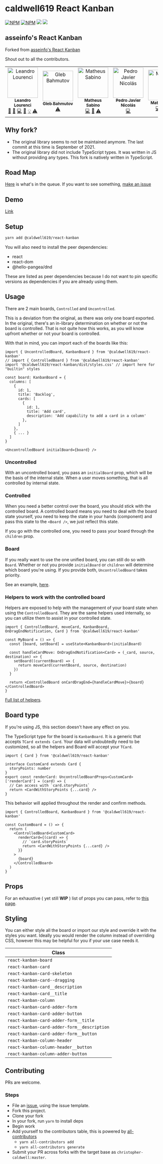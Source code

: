 # caldwell619 React Kanban

[![NPM](https://img.shields.io/npm/v/@caldwell619/react-kanban.svg)](https://www.npmjs.com/package/@caldwell619/react-kanban) [![NPM](https://img.shields.io/bundlephobia/min/@caldwell619/react-kanban)](https://www.npmjs.com/package/@caldwell619/react-kanban) [![](https://img.shields.io/github/last-commit/christopher-caldwell/react-kanban)]() [![](https://img.shields.io/npm/types/typescript)]()

## asseinfo's React Kanban

Forked from [asseinfo's React Kanban](https://github.com/asseinfo/react-kanban)

Shout out to all the contributors.

<!-- ALL-CONTRIBUTORS-LIST:START - Do not remove or modify this section -->
<!-- prettier-ignore-start -->
<!-- markdownlint-disable -->
<table>
  <tbody>
    <tr>
      <td align="center"><a href="https://blog.lourenci.com/"><img src="https://avatars3.githubusercontent.com/u/2339362?v=4?s=100" width="100px;" alt="Leandro Lourenci"/><br /><sub><b>Leandro Lourenci</b></sub></a><br /><a href="#question-lourenci" title="Answering Questions">💬</a> <a href="https://github.com/caldwell619/react-kanban/issues?q=author%3Alourenci" title="Bug reports">🐛</a> <a href="https://github.com/caldwell619/react-kanban/commits?author=lourenci" title="Code">💻</a> <a href="https://github.com/caldwell619/react-kanban/commits?author=lourenci" title="Documentation">📖</a> <a href="#example-lourenci" title="Examples">💡</a> <a href="https://github.com/caldwell619/react-kanban/commits?author=lourenci" title="Tests">⚠️</a></td>
      <td align="center"><a href="https://glebbahmutov.com/"><img src="https://avatars1.githubusercontent.com/u/2212006?v=4?s=100" width="100px;" alt="Gleb Bahmutov"/><br /><sub><b>Gleb Bahmutov</b></sub></a><br /><a href="https://github.com/caldwell619/react-kanban/commits?author=bahmutov" title="Tests">⚠️</a></td>
      <td align="center"><a href="https://github.com/mathesouza"><img src="https://avatars0.githubusercontent.com/u/20099472?v=4?s=100" width="100px;" alt="Matheus Sabino"/><br /><sub><b>Matheus Sabino</b></sub></a><br /><a href="https://github.com/caldwell619/react-kanban/commits?author=mathesouza" title="Code">💻</a> <a href="https://github.com/caldwell619/react-kanban/commits?author=mathesouza" title="Documentation">📖</a> <a href="https://github.com/caldwell619/react-kanban/commits?author=mathesouza" title="Tests">⚠️</a></td>
      <td align="center"><a href="https://github.com/dizzyrobin"><img src="https://avatars0.githubusercontent.com/u/21962999?v=4?s=100" width="100px;" alt="Pedro Javier Nicolás"/><br /><sub><b>Pedro Javier Nicolás</b></sub></a><br /><a href="https://github.com/caldwell619/react-kanban/commits?author=dizzyrobin" title="Code">💻</a></td>
      <td align="center"><a href="https://github.com/MatheusPoliCamilo"><img src="https://avatars3.githubusercontent.com/u/25781749?v=4?s=100" width="100px;" alt="Matheus Poli"/><br /><sub><b>Matheus Poli</b></sub></a><br /><a href="https://github.com/caldwell619/react-kanban/commits?author=MatheusPoliCamilo" title="Code">💻</a> <a href="https://github.com/caldwell619/react-kanban/commits?author=MatheusPoliCamilo" title="Tests">⚠️</a> <a href="https://github.com/caldwell619/react-kanban/commits?author=MatheusPoliCamilo" title="Documentation">📖</a></td>
      <td align="center"><a href="https://github.com/sousajunior"><img src="https://avatars0.githubusercontent.com/u/17458197?v=4?s=100" width="100px;" alt="Carlinhos de Sousa Junior"/><br /><sub><b>Carlinhos de Sousa Junior</b></sub></a><br /><a href="https://github.com/caldwell619/react-kanban/commits?author=sousajunior" title="Code">💻</a> <a href="https://github.com/caldwell619/react-kanban/commits?author=sousajunior" title="Tests">⚠️</a></td>
      <td align="center"><a href="https://github.com/PeteDuncanson"><img src="https://avatars.githubusercontent.com/u/1674590?v=4?s=100" width="100px;" alt="Pete Duncanson"/><br /><sub><b>Pete Duncanson</b></sub></a><br /><a href="https://github.com/caldwell619/react-kanban/commits?author=PeteDuncanson" title="Code">💻</a> <a href="https://github.com/caldwell619/react-kanban/commits?author=PeteDuncanson" title="Documentation">📖</a> <a href="#example-PeteDuncanson" title="Examples">💡</a></td>
    </tr>
  </tbody>
  <tfoot>
    
  </tfoot>
</table>

<!-- markdownlint-restore -->
<!-- prettier-ignore-end -->

<!-- ALL-CONTRIBUTORS-LIST:END -->

## Why fork?

- The original library seems to not be maintained anymore. The last commit at this time is September of 2021.
- The original library did not include TypeScript types. It was written in JS without providing any types. This fork is natively written in TypeScript.
<!-- Outdated build, no demo -->

## Road Map

[Here](./docs/roadmap.md) is what's in the queue. If you want to see something, [make an issue](https://github.com/christopher-caldwell/react-kanban/issues/new)

## Demo

[Link](https://christopher-caldwell.github.io/react-kanban)

## Setup

```bash
yarn add @caldwell619/react-kanban
```

You will also need to install the peer dependencies:
- react
- react-dom
- @hello-pangea/dnd

These are listed as peer dependencies because I do not want to pin specific versions as dependencies if you are already using them.

## Usage

There are 2 main boards, `Controlled` and `Uncontrolled`.

This is a deviation from the original, as there was only one board exported. In the original, there's an in-library determination on whether or not the board is controlled. That is not quite how this works, as you will know upfront whether or not your board is controlled.

With that in mind, you can import each of the boards like this:

```tsx
import { UncontrolledBoard, KanbanBoard } from '@caldwell619/react-kanban'
// import { ControlledBoard } from '@caldwell619/react-kanban'
import '@caldwell619/react-kanban/dist/styles.css' // import here for "builtin" styles

const board: KanbanBoard = {
  columns: [
    {
      id: 1,
      title: 'Backlog',
      cards: [
        {
          id: 1,
          title: 'Add card',
          description: 'Add capability to add a card in a column'
        },
      ]
    },
    { ... }
  ]
}

<UncontrolledBoard initialBoard={board} />
```

### Uncontrolled

With an uncontrolled board, you pass an `initialBoard` prop, which will be the basis of the internal state. When a user moves something, that is all controlled by internal state.

### Controlled

When you need a better control over the board, you should stick with the controlled board.
A controlled board means you need to deal with the board state yourself, you need to keep the state in your hands (component) and pass this state to the `<Board />`, we just reflect this state.

If you go with the controlled one, you need to pass your board through the `children` prop.

### Board

If you really want to use the one unified board, you can still do so with `Board`. Whether or not you provide `initialBoard` or `children` will determine which board you're using. If you provide both, `UncontrolledBoard` takes priority.

See an example, [here](./demo/src/features/one-board/index.tsx).

### Helpers to work with the controlled board

Helpers are exposed to help with the management of your board state when using the `ControlledBoard`. They are the same helpers used internally, so you can utilize them to assist in your controlled state.

```tsx
import { ControlledBoard, moveCard, KanbanBoard, OnDragEndNotification, Card } from '@caldwell619/react-kanban'

const MyBoard = () => {
  const [board, setBoard] = useState<KanbanBoard>(initialBoard)

  const handleCardMove: OnDragEndNotification<Card> = (_card, source, destination) => {
    setBoard((currentBoard) => {
      return moveCard(currentBoard, source, destination)
    })
  }

  return <ControlledBoard onCardDragEnd={handleCardMove}>{board}</ControlledBoard>
}
```

[Full list of helpers](./docs/helpers.md).

## Board type

If you're using JS, this section doesn't have any effect on you.

The TypeScript type for the board is `KanbanBoard`. It is a generic that accepts `TCard extends Card`. Your data will undoubtedly need to be customized, so all the helpers and Board will accept your `TCard`.

```tsx
import { Card } from '@caldwell619/react-kanban'

interface CustomCard extends Card {
  storyPoints: number
}
export const renderCard: UncontrolledBoardProps<CustomCard>['renderCard'] = (card) => {
  // Can access with `card.storyPoints`
  return <CardWithStoryPoints {...card} />
}
```

This behavior will applied throughout the render and confirm methods.

```tsx
import { ControlledBoard, KanbanBoard } from '@caldwell619/react-kanban'

const CustomBoard = () => {
  return (
    <ControlledBoard<CustomCard>
      renderCard={(card) => {
        // `card.storyPoints`
        return <CardWithStoryPoints {...card} />
      }}
    >
      {board}
    </ControlledBoard>
  )
}
```

## Props

For an exhaustive ( yet still **WIP** ) list of props you can pass, refer to [this page](./props.md).

## Styling

You can either style all the board or import our style and override it with the styles you want. Ideally you would render the column instead of overriding CSS, however this may be helpful for you if your use case needs it.

| Class                                       |
| ------------------------------------------- |
| `react-kanban-board`                        |
| `react-kanban-card`                         |
| `react-kanban-card-skeleton`                |
| `react-kanban-card--dragging`               |
| `react-kanban-card__description`            |
| `react-kanban-card__title`                  |
| `react-kanban-column`                       |
| `react-kanban-card-adder-form`              |
| `react-kanban-card-adder-button`            |
| `react-kanban-card-adder-form__title`       |
| `react-kanban-card-adder-form__description` |
| `react-kanban-card-adder-form__button`      |
| `react-kanban-column-header`                |
| `react-kanban-column-header__button`        |
| `react-kanban-column-adder-button`          |

## Contributing

PRs are welcome.

### Steps

- File an [issue](https://github.com/christopher-caldwell/react-kanban/issues), using the issue template.
- Fork this project.
- Clone your fork
- In your fork, run `yarn` to install deps
- Begin work
- Add yourself to the contributors table, this is powered by [all-contributors](https://allcontributors.org/)
  - `yarn all-contributors add`
  - `yarn all-contributors generate`
- Submit your PR across forks with the target base as `christopher-caldwell:master`.

